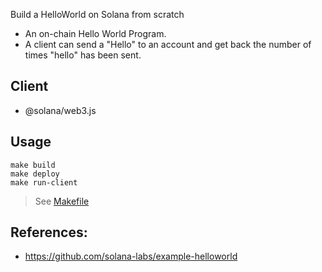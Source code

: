 Build a HelloWorld on Solana from scratch

- An on-chain Hello World Program.
- A client can send a "Hello" to an account and get back the number of times "hello" has been sent.


## Client

- @solana/web3.js

## Usage

```
make build
make deploy
make run-client
```

> See [Makefile](./Makefile)
## References:

- https://github.com/solana-labs/example-helloworld